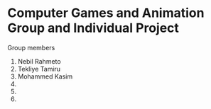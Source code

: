 # Computer Games and Animation Group and Individual Project

Group members

1. Nebil Rahmeto
2. Tekliye Tamiru
3. Mohammed Kasim
4.
5.
6.
